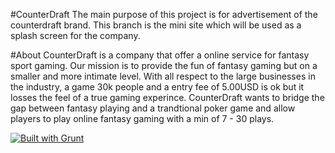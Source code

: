 #CounterDraft
The main purpose of this project is for advertisement of the counterdraft brand. This branch is the mini site which will be used as a splash screen for the company.

#About
CounterDraft is a company that offer a online service for fantasy sport gaming. Our mission is to provide the fun of
fantasy gaming but on a smaller and more intimate level. With all respect to the large businesses in the industry, a game 30k people and a entry fee of 5.00USD is ok but it losses the feel of a true gaming experince. CounterDraft wants to bridge the gap between fantasy playing and a trandtional poker game and allow players to play online fantasy gaming with a min of 7 - 30 plays.


[![Built with Grunt](https://cdn.gruntjs.com/builtwith.png)](http://gruntjs.com/)